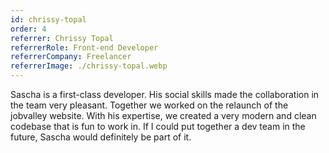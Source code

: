 ```yaml
---
id: chrissy-topal
order: 4
referrer: Chrissy Topal
referrerRole: Front-end Developer
referrerCompany: Freelancer
referrerImage: ./chrissy-topal.webp
---
```


Sascha is a first-class developer. His social skills made the collaboration in the team very pleasant. Together we worked on the relaunch of the jobvalley website. With his expertise, we created a very modern and clean codebase that is fun to work in. If I could put together a dev team in the future, Sascha would definitely be part of it.
